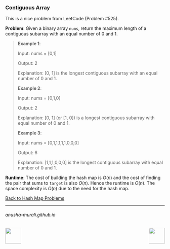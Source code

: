 ### Contiguous Array

This is a nice problem from LeetCode (Problem #525). 

**Problem**: Given a binary array `nums`, return the maximum length of a contiguous subarray with an equal 
number of 0 and 1.

> **Example 1**:
> 
> Input: nums = [0,1]
>
> Output: 2
>
> Explanation: [0, 1] is the longest contiguous subarray with an equal number of 0 and 1.
>
> **Example 2**:
> 
> Input: nums = [0,1,0]
>
> Output: 2
>
> Explanation: [0, 1] (or [1, 0]) is a longest contiguous subarray with equal number of 0 and 1.
>
> **Example 3**:
>
> Input: nums = [0,1,1,1,1,1,0,0,0]
>
> Output: 6
>
> Explanation: [1,1,1,0,0,0] is the longest contiguous subarray with equal number of 0 and 1.

**Runtime**: The cost of building the hash map is $O(n)$ and the cost of finding the pair that sums to `target` is also $O(n)$. Hence the runtime is $O(n)$. The space complexity is $O(n)$ due to the need for the hash map.

[Back to Hash Map Problems](./problems.md)

* * *
###### anusha-murali.github.io

<img src="https://github.com/anusha-murali/anusha-murali.github.io/assets/111596338/639243aa-2857-4595-a65a-7852762bb002" width="50" height="50" align="left">

[<img src="https://github.com/user-attachments/assets/989cfb30-4fb8-40f8-a812-8a054869aa32" width="50" height="50" align="right">](../index.md)
